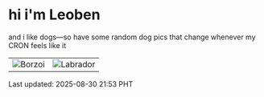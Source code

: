 # hi i'm Leoben

and i like dogs—so have some random dog pics that change whenever my CRON feels like it

|  |  |
|--------|----------|
| ![Borzoi](https://random-dog-vercel.vercel.app/api/random-borzoi?v=1756562018) | ![Labrador](https://random-dog-vercel.vercel.app/api/random-labrador?v=1756562018) |

Last updated: 2025-08-30 21:53 PHT
